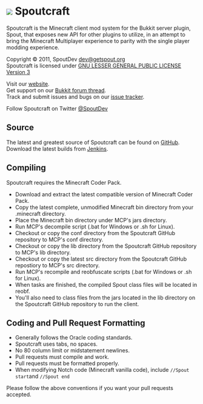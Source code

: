 [![][Project Logo]][Website]
Spoutcraft
==========
Spoutcraft is the Minecraft client mod system for the Bukkit server plugin, Spout,  that exposes new API for other plugins to utilize, in an attempt to bring the Minecraft Multiplayer experience to parity with the single player modding experience.

Copyright &copy; 2011, SpoutDev <dev@getspout.org>  
Spoutcraft is licensed under [GNU LESSER GENERAL PUBLIC LICENSE Version 3][License]

Visit our [website][Website].  
Get support on our [Bukkit forum thread][Forum].  
Track and submit issues and bugs on our [issue tracker][Issues].

Follow Spoutcraft on Twitter [@SpoutDev][Twitter]

Source
------
The latest and greatest source of Spoutcraft can be found on [GitHub].  
Download the latest builds from [Jenkins].  

Compiling
---------
Spoutcraft requires the Minecraft Coder Pack.
* Download and extract the latest compatible version of Minecraft Coder Pack.
* Copy the latest complete, unmodified Minecraft bin directory from your .minecraft directory.
* Place the Minecraft bin directory under MCP's jars directory.
* Run MCP's decompile script (.bat for Windows or .sh for Linux).
* Checkout or copy the conf directory from the Spoutcraft GitHub repository to MCP's conf directory.
* Checkout or copy the lib directory from the Spoutcraft GitHub repository to MCP's lib directory.
* Checkout or copy the latest src directory from the Spoutcraft GitHub repostiory to MCP's src directory.
* Run MCP's recompile and reobfuscate scripts (.bat for Windows or .sh for Linux).
* When tasks are finished, the compiled Spout class files will be located in reobf.
* You'll also need to class files from the jars located in the lib directory on the Spoutcraft GitHub repository to run the client.

Coding and Pull Request Formatting
----------------------------------
* Generally follows the Oracle coding standards.
* Spoutcraft uses tabs, no spaces.
* No 80 column limit or midstatement newlines.
* Pull requests must compile and work.
* Pull requests must be formatted properly.
* When modifying Notch code (Minecraft vanilla code), include `//Spout start`and `//Spout end`

Please follow the above conventions if you want your pull requests accepted.

[Project Logo]: http://cdn.getspout.org/img/logo/spoutcraft_551x150.png
[License]: http://www.gnu.org/licenses/lgpl.html
[Website]: http://www.getspout.org
[Forum]: http://spout.in/bukkit
[GitHub]: https://github.com/SpoutDev/Spoutcraft
[Jenkins]: http://ci.getspout.org/job/Spoutcraft
[Issues]: https://github.com/SpoutDev/Spout/issues
[Twitter]: http://twitter.com/SpoutDev
[MCP]: http://mcp.ocean-labs.de/index.php/MCP_Releases
